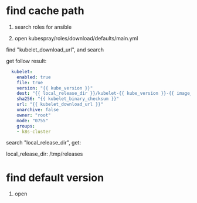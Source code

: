 # find cache path

1. search roles for ansible

2.  open kubespray/roles/download/defaults/main.yml

find "kubelet_download_url", and search

get follow result:

~~~yaml
  kubelet:
    enabled: true
    file: true
    version: "{{ kube_version }}"
    dest: "{{ local_release_dir }}/kubelet-{{ kube_version }}-{{ image_arch }}"
    sha256: "{{ kubelet_binary_checksum }}"
    url: "{{ kubelet_download_url }}"
    unarchive: false
    owner: "root"
    mode: "0755"
    groups:
    - k8s-cluster
~~~

search "local_release_dir", get:

local_release_dir: /tmp/releases

# find default version

1. open 